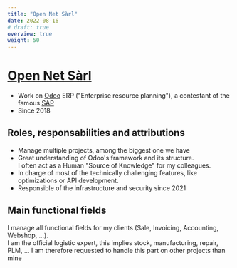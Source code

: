 ```yaml
---
title: "Open Net Sàrl"
date: 2022-08-16
# draft: true
overview: true
weight: 50
---
```


# [Open Net Sàrl](https://www.open-net.ch/)
* Work on [Odoo](https://www.odoo.com/) ERP ("Enterprise resource planning"), a contestant of the famous [SAP](https://www.sap.com)
* Since 2018

## Roles, responsabilities and attributions
* Manage multiple projects, among the biggest one we have
* Great understanding of Odoo's framework and its structure.  
  I often act as a Human "Source of Knowledge" for my colleagues.
* In charge of most of the technically challenging features, like optimizations or API development.
* Responsible of the infrastructure and security since 2021

## Main functional fields
I manage all functional fields for my clients (Sale, Invoicing, Accounting, Webshop, ...).  
I am the official logistic expert, this implies stock, manufacturing, repair, PLM, ... I am therefore requested to handle this part on other projects than mine
